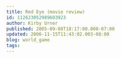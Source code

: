 ```yaml
---
title: Red Eye (movie review)
id: 112623052989603923
author: Kirby Urner
published: 2005-09-08T18:17:00.000-07:00
updated: 2006-11-15T11:43:02.003-08:00
blog: world_game
tags: 
---
```


